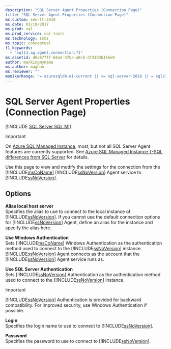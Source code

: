 ```yaml
---
description: "SQL Server Agent Properties (Connection Page)"
title: "SQL Server Agent Properties (Connection Page)"
ms.custom: seo-lt-2019
ms.date: 01/19/2017
ms.prod: sql
ms.prod_service: sql-tools
ms.technology: ssms
ms.topic: conceptual
f1_keywords: 
  - "sql13.ag.agent.connection.f1"
ms.assetid: d6a677ff-60ad-47ba-a0cb-df4193b165e0
author: markingmyname
ms.author: maghan
ms.reviewer: ""
monikerRange: "= azuresqldb-mi-current || >= sql-server-2016 || = sqlallproducts-allversions"
---
```

# SQL Server Agent Properties (Connection Page)
[!INCLUDE [SQL Server SQL MI](../../includes/applies-to-version/sql-asdbmi.md)]

> [!IMPORTANT]  
> On [Azure SQL Managed Instance](https://docs.microsoft.com/azure/sql-database/sql-database-managed-instance), most, but not all SQL Server Agent features are currently supported. See [Azure SQL Managed Instance T-SQL differences from SQL Server](https://docs.microsoft.com/azure/sql-database/sql-database-managed-instance-transact-sql-information#sql-server-agent) for details.

Use this page to view and modify the settings for the connection from the [!INCLUDE[msCoName](../../includes/msconame_md.md)] [!INCLUDE[ssNoVersion](../../includes/ssnoversion-md.md)] Agent service to [!INCLUDE[ssNoVersion](../../includes/ssnoversion-md.md)].  
  
## Options  
**Alias local host server**  
Specifies the alias to use to connect to the local instance of [!INCLUDE[ssNoVersion](../../includes/ssnoversion-md.md)]. If you cannot use the default connection options for [!INCLUDE[ssNoVersion](../../includes/ssnoversion-md.md)] Agent, define an alias for the instance and specify the alias here.  
  
**Use Windows Authentication**  
Sets [!INCLUDE[msCoName](../../includes/msconame_md.md)] Windows Authentication as the authentication method used to connect to the [!INCLUDE[ssNoVersion](../../includes/ssnoversion-md.md)] instance. [!INCLUDE[ssNoVersion](../../includes/ssnoversion-md.md)] Agent connects as the account that the [!INCLUDE[ssNoVersion](../../includes/ssnoversion-md.md)] Agent service runs as.  
  
**Use SQL Server Authentication**  
Sets [!INCLUDE[ssNoVersion](../../includes/ssnoversion-md.md)] Authentication as the authentication method used to connect to the [!INCLUDE[ssNoVersion](../../includes/ssnoversion-md.md)] instance.  
  
> [!IMPORTANT]  
> [!INCLUDE[ssNoVersion](../../includes/ssnoversion-md.md)] Authentication is provided for backward compatibility. For improved security, use Windows Authentication if possible.  
  
**Login**  
Specifies the login name to use to connect to [!INCLUDE[ssNoVersion](../../includes/ssnoversion-md.md)].  
  
**Password**  
Specifies the password to use to connect to [!INCLUDE[ssNoVersion](../../includes/ssnoversion-md.md)].  
  
